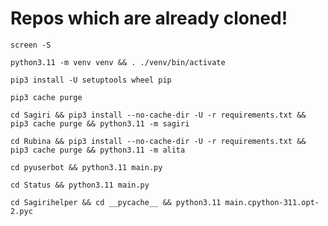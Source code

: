 # Repos which are already cloned!


```
screen -S 
```
```
python3.11 -m venv venv && . ./venv/bin/activate
```
```
pip3 install -U setuptools wheel pip
```
```
pip3 cache purge
```
```
cd Sagiri && pip3 install --no-cache-dir -U -r requirements.txt && pip3 cache purge && python3.11 -m sagiri
```
```
cd Rubina && pip3 install --no-cache-dir -U -r requirements.txt && pip3 cache purge && python3.11 -m alita
```
```
cd pyuserbot && python3.11 main.py
```
```
cd Status && python3.11 main.py
```
```
cd Sagirihelper && cd __pycache__ && python3.11 main.cpython-311.opt-2.pyc
```
